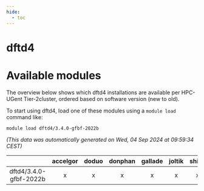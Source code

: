 ```yaml
---
hide:
  - toc
---
```


dftd4
=====

# Available modules


The overview below shows which dftd4 installations are available per HPC-UGent Tier-2cluster, ordered based on software version (new to old).

To start using dftd4, load one of these modules using a `module load` command like:

```shell
module load dftd4/3.4.0-gfbf-2022b
```

*(This data was automatically generated on Wed, 04 Sep 2024 at 09:59:34 CEST)*  

| |accelgor|doduo|donphan|gallade|joltik|shinx|skitty|
| :---: | :---: | :---: | :---: | :---: | :---: | :---: | :---: |
|dftd4/3.4.0-gfbf-2022b|x|x|x|x|x|x|x|
